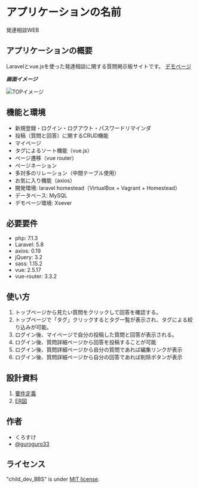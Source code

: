 # アプリケーションの名前
 
発達相談WEB
 
## アプリケーションの概要
 
Laravelとvue.jsを使った発達相談に関する質問掲示板サイトです。
[デモページ](https://kurosuke-web.com/child-dev-bbs/)

 
***画面イメージ***
 
![TOPイメージ](https://user-images.githubusercontent.com/48667277/87255736-582bf300-c4c8-11ea-85a1-a80205b0a862.png)
 
## 機能と環境
 
- 新規登録・ログイン・ログアウト・パスワードリマインダ
- 投稿（質問と回答）に関するCRUD機能
- マイページ
- タグによるソート機能（vue.js）
- ページ遷移（vue router）
- ページネーション
- 多対多のリレーション（中間テーブル使用）
- お気に入り機能（axios）
- 開発環境: laravel homestead（VirtualBox + Vagrant + Homestead）
- データベース: MySQL
- デモページ環境: Xsever
 
## 必要要件
 
- php: 7.1.3
- Laravel: 5.8
- axios: 0.19
- jQuery: 3.2
- sass: 1.15.2
- vue: 2.5.17
- vue-router: 3.3.2
 
## 使い方
 
1. トップページから見たい質問をクリックして回答を確認する。
2. トップページで「タグ」クリックするとタグ一覧が表示され、タグによる絞り込みが可能。
3. ログイン後、マイページで自分の投稿した質問と回答が表示される。
4. ログイン後、質問詳細ページから回答を投稿することが可能
5. ログイン後、質問詳細ページから自分の質問であれば編集リンクが表示
6. ログイン後、質問詳細ページから自分の回答であれば削除ボタンが表示
 
## 設計資料
 
1. [要件定義](https://docs.google.com/spreadsheets/d/1WsrrEG_yLDkcWZoVVTVjKHtMI3T8MTQ36itLp0MqKe8/edit?usp=sharing)
2. [ER図]()
  
## 作者

* くろすけ
* [@guroguro33](https://twitter.com/guroguro33)
 
## ライセンス
 
"child_dev_BBS" is under [MIT license](https://en.wikipedia.org/wiki/MIT_License).